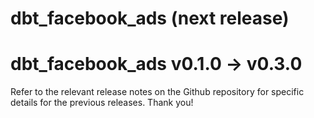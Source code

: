 # dbt_facebook_ads (next release)

# dbt_facebook_ads v0.1.0 -> v0.3.0
Refer to the relevant release notes on the Github repository for specific details for the previous releases. Thank you!